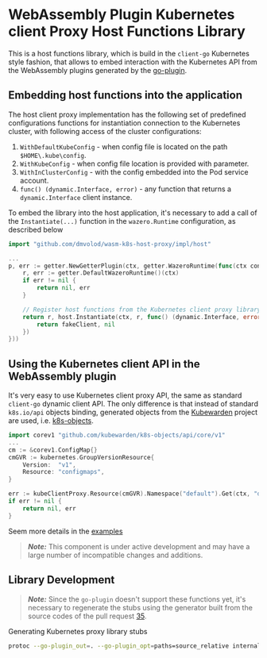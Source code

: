 # WebAssembly Plugin Kubernetes client Proxy Host Functions Library

This is a host functions library, which is build in the `client-go` Kubernetes style fashion, that allows to embed interaction
with the Kubernetes API from the WebAssembly plugins generated by the [go-plugin](https://github.com/knqyf263/go-plugin).

## Embedding host functions into the application

The host client proxy implementation has the following set of predefined configurations functions for instantiation connection
to the Kubernetes cluster, with following access of the cluster configurations:

1. `WithDefaultKubeConfig` - when config file is located on the path `$HOME\.kube\config`.
2. `WithKubeConfig` - when config file location is provided with parameter.
3. `WithInClusterConfig` - with the config embedded into the Pod service account.
4. `func() (dynamic.Interface, error)` - any function that returns a `dynamic.Interface` client instance.

To embed the library into the host application, it's necessary to add a call of the `Instantiate(...)` function in the
`wazero.Runtime` configuration, as described below

```go
import "github.com/dmvolod/wasm-k8s-host-proxy/impl/host"

...
p, err := getter.NewGetterPlugin(ctx, getter.WazeroRuntime(func(ctx context.Context) (wazero.Runtime, error) {
	r, err := getter.DefaultWazeroRuntime()(ctx)
	if err != nil {
		return nil, err
	}

	// Register host functions from the Kubernetes client proxy library.
	return r, host.Instantiate(ctx, r, func() (dynamic.Interface, error) {
		return fakeClient, nil
	})
}))
```

## Using the Kubernetes client API in the WebAssembly plugin

It's very easy to use Kubernetes client proxy API, the same as standard `client-go` dynamic client API.
The only difference is that instead of standard `k8s.io/api` objects binding, generated objects
from the [Kubewarden](https://github.com/kubewarden) project are used, i.e. [k8s-objects](https://github.com/kubewarden/k8s-objects).

```go
import corev1 "github.com/kubewarden/k8s-objects/api/core/v1"
...
cm := &corev1.ConfigMap{}
cmGVR := kubernetes.GroupVersionResource{
	Version:  "v1",
	Resource: "configmaps",
}

err := kubeClientProxy.Resource(cmGVR).Namespace("default").Get(ctx, "demo", kubernetes.GetOptions{}, cm)
if err != nil {
	return nil, err
}
```

Seem more details in the [examples](./examples/simple-get/README.md)

> **_Note:_** This component is under active development and may have a large number of incompatible changes and additions.

## Library Development

> **_Note:_** Since the `go-plugin` doesn't support these functions yet, it's necessary to regenerate the stubs using the 
> generator built from the source codes of the pull request [35](https://github.com/knqyf263/go-plugin/pull/35).

Generating Kubernetes proxy library stubs

```bash
protoc --go-plugin_out=. --go-plugin_opt=paths=source_relative internal/host/kubernetes/kubernetes.proto
```
